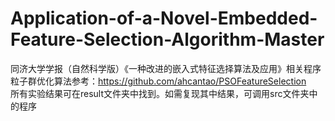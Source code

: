 # Application-of-a-Novel-Embedded-Feature-Selection-Algorithm-Master  
同济大学学报（自然科学版）《一种改进的嵌入式特征选择算法及应用》相关程序  
粒子群优化算法参考：https://github.com/ahcantao/PSOFeatureSelection  
所有实验结果可在result文件夹中找到。如需复现其中结果，可调用src文件夹中的程序
